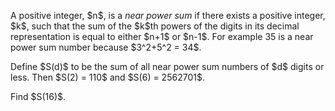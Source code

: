 <p>
A positive integer, $n$, is a <i>near power sum</i> if there exists a positive integer, $k$, such that the sum of the $k$th powers of the digits in its decimal representation is equal to either $n+1$ or $n-1$. For example 35 is a near power sum number because $3^2+5^2 = 34$.
</p>
<p>
Define $S(d)$ to be the sum of all near power sum numbers of $d$ digits or less. 
Then $S(2) = 110$ and $S(6) = 2562701$.
</p>
<p>
Find $S(16)$.
</p>

